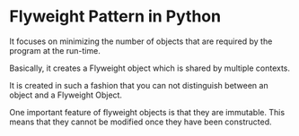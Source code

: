 # Flyweight Pattern in Python

It focuses on minimizing the number of objects that are required by the program at the run-time.

Basically, it creates a Flyweight object which is shared by multiple contexts. 

It is created in such a fashion that you can not distinguish between an object and a Flyweight Object. 

One important feature of flyweight objects is that they are immutable. This means that they cannot be modified once they have been constructed.